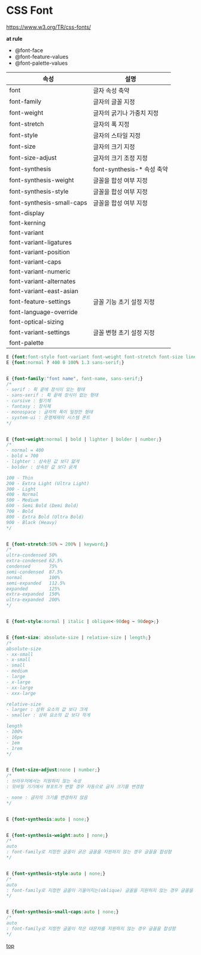 # CSS Font
https://www.w3.org/TR/css-fonts/


**at rule**
- @font-face
- @font-feature-values
- @font-palette-values


속성 | 설명
---|---
font | 글자 속성 축약
font-family      | 글자의 글꼴 지정
font-weight      | 글자의 굵기나 가중치 지정  
font-stretch     | 글자의 폭 지정  
font-style       | 글자의 스타일 지정
font-size        | 글자의 크기 지정
font-size-adjust | 글자의 크기 조정 지정
font-synthesis   | font-synthesis-* 속성 축약
font-synthesis-weight | 글꼴을 합성 여부 지정  
font-synthesis-style  | 글꼴을 합성 여부 지정  
font-synthesis-small-caps | 글꼴을 합성 여부 지정  
font-display           |
font-kerning           |
font-variant           |
font-variant-ligatures |
font-variant-position  |
font-variant-caps      |
font-variant-numeric   |
font-variant-alternates|
font-variant-east-asian|
font-feature-settings  | 글꼴 기능 초기 설정 지정
font-language-override |
font-optical-sizing    |
font-variant-settings  | 글꼴 변형 초기 설정 지정
font-palette           |


```css
E {font:font-style font-variant font-weight font-stretch font-size line-height font-family;}
E {font:normal ? 400 0 100% 1.3 sans-serif;}


E {font-family:"font name", font-name, sans-serif;}
/*
- serif : 획 끝에 장식이 있는 형태
- sans-serif : 획 끝에 장식이 없는 형태
- cursive : 필기체   
- fantasy : 장식체
- monospace : 글자의 폭이 일정한 형태
- system-ui : 운영체제의 시스템 폰트  
*/


E {font-weight:normal | bold | lighter | bolder | number;}
/*
- normal = 400
- bold = 700
- lighter : 상속된 값 보다 얇게  
- bolder : 상속된 값 보다 굵게

100 - Thin
200 - Extra Light (Ultra Light)
300 - Light
400 - Normal
500 - Medium
600 - Semi Bold (Demi Bold)
700 - Bold
800 - Extra Bold (Ultra Bold)
900 - Black (Heavy)
*/


E {font-stretch:50% ~ 200% | keyword;}
/*
ultra-condensed 50%
extra-condensed 62.5%
condensed       75%
semi-condensed  87.5%
normal          100%
semi-expanded   112.5%
expanded        125%
extra-expanded  150%
ultra-expanded  200%
*/


E {font-style:normal | italic | oblique<-90deg ~ 90deg>;}


E {font-size: absolute-size | relative-size | length;}
/*
absolute-size
- xx-small
- x-small
- small
- medium
- large
- x-large
- xx-large
- xxx-large

relative-size
- larger : 상위 요소의 값 보다 크게
- smaller : 상위 요소의 값 보다 작게

length
- 100%
- 16px
- 1em
- 1rem
*/


E {font-size-adjust:none | number;}
/*
: 브라우저에서는 지원하지 않는 속성  
: 모바일 기기에서 뷰포트가 변할 경우 자동으로 글자 크기를 변경함

- none : 글자의 크기를 변경하지 않음
*/


E {font-synthesis:auto | none;}


E {font-synthesis-weight:auto | none;}
/*
auto
: font-family로 지정한 글꼴이 굵은 글꼴을 지원하지 않는 경우 글꼴을 합성함
*/


E {font-synthesis-style:auto | none;}
/*
auto
: font-family로 지정한 글꼴이 기울어지는(oblique) 글꼴을 지원하지 않는 경우 글꼴을 합성함
*/


E {font-synthesis-small-caps:auto | none;}
/*
auto
: font-family로 지정한 글꼴이 작은 대문자를 지원하지 않는 경우 글꼴을 합성함
*/
```



[top](#)
